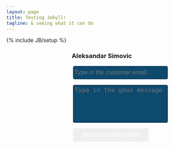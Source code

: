 ```yaml
---
layout: page
title: Testing Jekyll!
tagline: & seeing what it can do
---
```

{% include JB/setup %}

<div style="text-align: center;">
<h3>Aleksandar Simovic</h3>
</div>

<div style="width: 30%; margin: 0 auto;">

  <div style="margin-bottom: 15px;">
    <input id="customerEmail" value="" placeholder="Type in the customer email" 
    style="height: 35px; width: 250px; border-radius: 4px; background-color:#0E4A6D; border: 1px solid #073554; color: #77A8CF; font-size: 16px;">
  </div>
  
  <div style="margin-bottom: 15px;">
    <textarea id="customMessage" value="" placeholder="Type in the gbox message" 
    style="height: 100px; width: 250px; border-radius: 4px; background-color:#0E4A6D; border: 2px solid #073554; color: #77A8CF; font-size: 16px; resize: none;"></textarea>
  </div>

  <button onclick="invokeMe()" style="border: none; border-radius: 4px; width: 200px; height:35px; background-color: dark-gray; color: white; font-size: 16px; cursor: pointer; ">Test the custom event</button>
</div>
<div data-gift-button></div>


<script>
  var GiftButton = GiftButton || {};
  (function() {
    var script = document.createElement('script');
    script.async = true;
    script.src = 'https://simalexan.github.io/gbtn/gbtn.js?uuid=05b0e0dc-543c-4647-bf61-b89e5fa9d396&t=CUSTOM-EMAIL';
    var entry = document.getElementsByTagName('script')[0];
    entry.parentNode.insertBefore(script, entry);
  })();
</script>

<script type="application/javascript">
	function invokeMe(){
		var email = GiftButton.$('#customerEmail').val();
		var msg = GiftButton.$('#customMessage').val() || 'Here we would show a custom message';
		_gcGBCustomInvoke(msg, email);
	}
</script>
